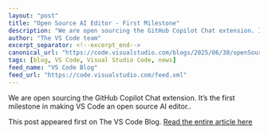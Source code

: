 ```yaml
---
layout: "post"
title: "Open Source AI Editor - First Milestone"
description: "We are open sourcing the GitHub Copilot Chat extension. It’s the first milestone in making VS Code a..."
author: "The VS Code team"
excerpt_separator: <!--excerpt_end-->
canonical_url: "https://code.visualstudio.com/blogs/2025/06/30/openSourceAIEditorFirstMilestone"
tags: [blog, VS Code, Visual Studio Code, news]
feed_name: "VS Code Blog"
feed_url: "https://code.visualstudio.com/feed.xml"
---
```


We are open sourcing the GitHub Copilot Chat extension. It’s the first milestone in making VS Code an open source AI editor..<!--excerpt_end-->

This post appeared first on The VS Code Blog. [Read the entire article here](https://code.visualstudio.com/blogs/2025/06/30/openSourceAIEditorFirstMilestone)
